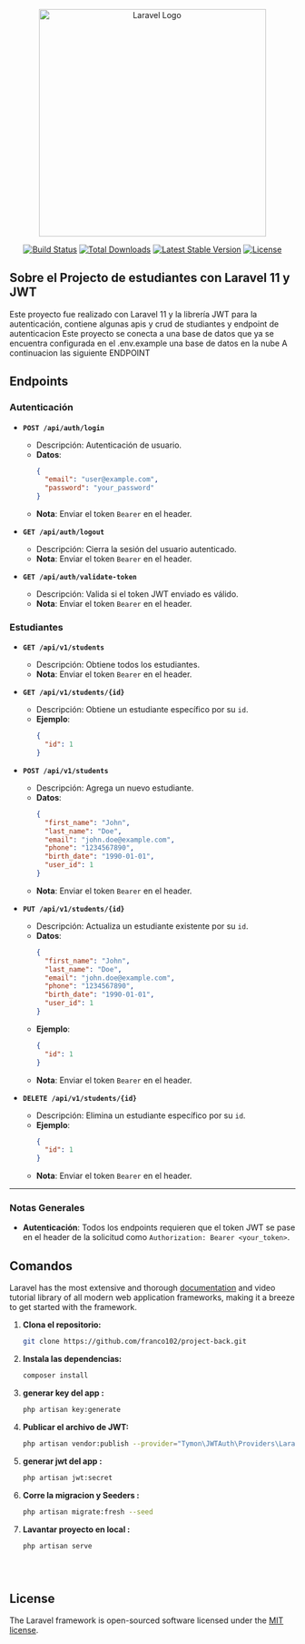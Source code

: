 <p align="center"><a href="https://laravel.com" target="_blank"><img src="https://raw.githubusercontent.com/laravel/art/master/logo-lockup/5%20SVG/2%20CMYK/1%20Full%20Color/laravel-logolockup-cmyk-red.svg" width="400" alt="Laravel Logo"></a></p>

<p align="center">
<a href="https://github.com/laravel/framework/actions"><img src="https://github.com/laravel/framework/workflows/tests/badge.svg" alt="Build Status"></a>
<a href="https://packagist.org/packages/laravel/framework"><img src="https://img.shields.io/packagist/dt/laravel/framework" alt="Total Downloads"></a>
<a href="https://packagist.org/packages/laravel/framework"><img src="https://img.shields.io/packagist/v/laravel/framework" alt="Latest Stable Version"></a>
<a href="https://packagist.org/packages/laravel/framework"><img src="https://img.shields.io/packagist/l/laravel/framework" alt="License"></a>
</p>

## Sobre el Projecto de estudiantes con Laravel 11 y JWT

Este proyecto fue realizado con Laravel 11 y  la librería JWT para la autenticación, contiene algunas apis y crud de studiantes y endpoint de autenticacion
Este proyecto se conecta a una base de datos que ya se encuentra configurada en el .env.example una base de datos en la nube 
A continuacion las siguiente ENDPOINT

## Endpoints

### Autenticación

- **`POST /api/auth/login`**
  - Descripción: Autenticación de usuario.
  - **Datos**: 
    ```json
    {
      "email": "user@example.com",
      "password": "your_password"
    }
    ```
  - **Nota**: Enviar el token `Bearer` en el header.

- **`GET /api/auth/logout`**
  - Descripción: Cierra la sesión del usuario autenticado.
  - **Nota**: Enviar el token `Bearer` en el header.

- **`GET /api/auth/validate-token`**
  - Descripción: Valida si el token JWT enviado es válido.
  - **Nota**: Enviar el token `Bearer` en el header.

### Estudiantes

- **`GET /api/v1/students`**
  - Descripción: Obtiene todos los estudiantes.
  - **Nota**: Enviar el token `Bearer` en el header.

- **`GET /api/v1/students/{id}`**
  - Descripción: Obtiene un estudiante específico por su `id`.
  - **Ejemplo**:
    ```json
    {
      "id": 1
    }
    ```

- **`POST /api/v1/students`**
  - Descripción: Agrega un nuevo estudiante.
  - **Datos**:
    ```json
    {
      "first_name": "John",
      "last_name": "Doe",
      "email": "john.doe@example.com",
      "phone": "1234567890",
      "birth_date": "1990-01-01",
      "user_id": 1
    }
    ```
  - **Nota**: Enviar el token `Bearer` en el header.

- **`PUT /api/v1/students/{id}`**
  - Descripción: Actualiza un estudiante existente por su `id`.
  - **Datos**:
    ```json
    {
      "first_name": "John",
      "last_name": "Doe",
      "email": "john.doe@example.com",
      "phone": "1234567890",
      "birth_date": "1990-01-01",
      "user_id": 1
    }
    ```
  - **Ejemplo**:
    ```json
    {
      "id": 1
    }
    ```
  - **Nota**: Enviar el token `Bearer` en el header.

- **`DELETE /api/v1/students/{id}`**
  - Descripción: Elimina un estudiante específico por su `id`.
  - **Ejemplo**:
    ```json
    {
      "id": 1
    }
    ```
  - **Nota**: Enviar el token `Bearer` en el header.

---

### Notas Generales
- **Autenticación**: Todos los endpoints requieren que el token JWT se pase en el header de la solicitud como `Authorization: Bearer <your_token>`.
 

## Comandos

Laravel has the most extensive and thorough [documentation](https://laravel.com/docs) and video tutorial library of all modern web application frameworks, making it a breeze to get started with the framework.

1. **Clona el repositorio:**
   ```bash
   git clone https://github.com/franco102/project-back.git
2. **Instala las dependencias:**
   ```bash
   composer install
3. **generar key del app :**
   ```bash
   php artisan key:generate
5. **Publicar el archivo de JWT:**
   ```bash
   php artisan vendor:publish --provider="Tymon\JWTAuth\Providers\LaravelServiceProvider"
4. **generar jwt del app :**
   ```bash
   php artisan jwt:secret
5. **Corre la migracion y Seeders :**
   ```bash
   php artisan migrate:fresh --seed
6. **Lavantar proyecto en local :**
   ```bash
   php artisan serve


 

## License

The Laravel framework is open-sourced software licensed under the [MIT license](https://opensource.org/licenses/MIT).
